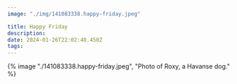 ```yaml
---
image: "./img/141083338.happy-friday.jpeg"

title: Happy Friday
description: 
date: 2024-01-26T22:02:40.450Z
tags: 
---
```

{% image "./141083338.happy-friday.jpeg", "Photo of Roxy, a Havanse dog." %}